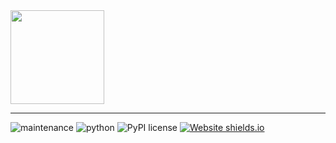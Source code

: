 
<img src="https://i.ibb.co/mFXLX9y/smite-logo.png" width="150" height="150">
<hr>

![maintenance](https://img.shields.io/badge/maintained-yes-green.svg)
![python](https://img.shields.io/badge/python-3.9-blue.svg)
![PyPI license](https://img.shields.io/pypi/l/ansicolortags.svg)
[![Website shields.io](https://img.shields.io/website-up-down-green-red/http/shields.io.svg)](http://smitelore.com/)
